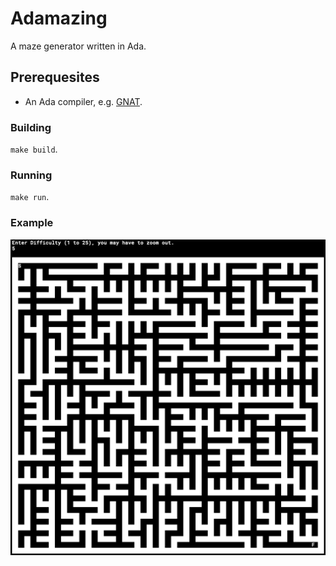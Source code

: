 # Adamazing

A maze generator written in Ada.

## Prerequesites

* An Ada compiler, e.g. [GNAT](https://www.adacore.com/download).

### Building

`make build`.

### Running

`make run`.

### Example

![Example maze](example.png)
